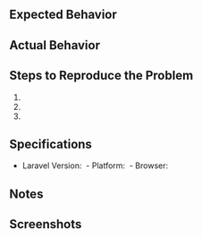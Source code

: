 ## Expected Behavior


## Actual Behavior


## Steps to Reproduce the Problem

  1.
  1.
  1.

## Specifications

  - Laravel Version:
  - Platform:
  - Browser:

## Notes


## Screenshots
